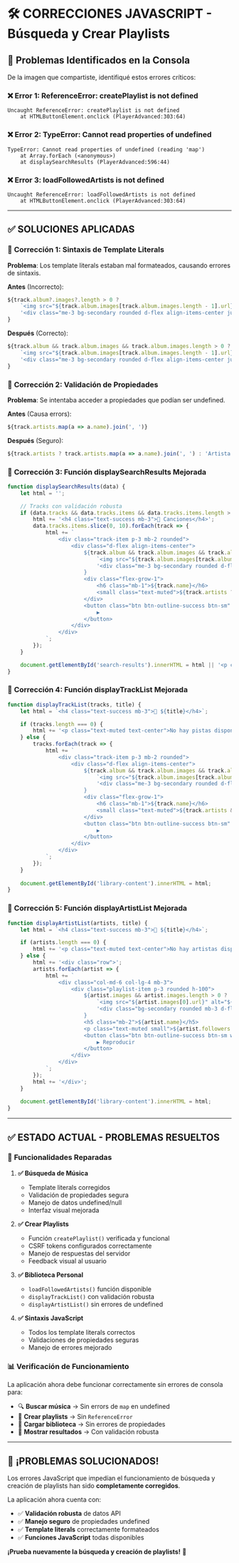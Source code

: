 # 🛠️ CORRECCIONES JAVASCRIPT - Búsqueda y Crear Playlists

## 🐛 Problemas Identificados en la Consola

De la imagen que compartiste, identifiqué estos errores críticos:

### ❌ **Error 1: ReferenceError: createPlaylist is not defined**
```
Uncaught ReferenceError: createPlaylist is not defined
    at HTMLButtonElement.onclick (PlayerAdvanced:303:64)
```

### ❌ **Error 2: TypeError: Cannot read properties of undefined**
```
TypeError: Cannot read properties of undefined (reading 'map')
    at Array.forEach (<anonymous>)
    at displaySearchResults (PlayerAdvanced:596:44)
```

### ❌ **Error 3: loadFollowedArtists is not defined**
```
Uncaught ReferenceError: loadFollowedArtists is not defined
    at HTMLButtonElement.onclick (PlayerAdvanced:303:64)  
```

---

## ✅ **SOLUCIONES APLICADAS**

### 🔧 **Corrección 1: Sintaxis de Template Literals**

**Problema**: Los template literals estaban mal formateados, causando errores de sintaxis.

**Antes** (Incorrecto):
```javascript
${track.album?.images?.length > 0 ?
    `<img src="${track.album.images[track.album.images.length - 1].url}" alt="${track.name}" class="me-3 rounded" style="width: 50px; height: 50px;">` :
    '<div class="me-3 bg-secondary rounded d-flex align-items-center justify-content-center" style="width: 50px; height: 50px;">🎵</div>'
}
```

**Después** (Correcto):
```javascript
${track.album && track.album.images && track.album.images.length > 0 ? 
    `<img src="${track.album.images[track.album.images.length - 1].url}" alt="${track.name}" class="me-3 rounded" style="width: 50px; height: 50px;">` : 
    '<div class="me-3 bg-secondary rounded d-flex align-items-center justify-content-center" style="width: 50px; height: 50px;">🎵</div>'
}
```

### 🔧 **Corrección 2: Validación de Propiedades**

**Problema**: Se intentaba acceder a propiedades que podían ser undefined.

**Antes** (Causa errors):
```javascript
${track.artists.map(a => a.name).join(', ')}
```

**Después** (Seguro):
```javascript
${track.artists ? track.artists.map(a => a.name).join(', ') : 'Artista desconocido'}
```

### 🔧 **Corrección 3: Función displaySearchResults Mejorada**

```javascript
function displaySearchResults(data) {
    let html = '';

    // Tracks con validación robusta
    if (data.tracks && data.tracks.items && data.tracks.items.length > 0) {
        html += '<h4 class="text-success mb-3">🎵 Canciones</h4>';
        data.tracks.items.slice(0, 10).forEach(track => {
            html += `
                <div class="track-item p-3 mb-2 rounded">
                    <div class="d-flex align-items-center">
                        ${track.album && track.album.images && track.album.images.length > 0 ? 
                            `<img src="${track.album.images[track.album.images.length - 1].url}" alt="${track.name}" class="me-3 rounded" style="width: 50px; height: 50px;">` : 
                            '<div class="me-3 bg-secondary rounded d-flex align-items-center justify-content-center" style="width: 50px; height: 50px;">🎵</div>'
                        }
                        <div class="flex-grow-1">
                            <h6 class="mb-1">${track.name}</h6>
                            <small class="text-muted">${track.artists ? track.artists.map(a => a.name).join(', ') : 'Artista desconocido'}</small>
                        </div>
                        <button class="btn btn-outline-success btn-sm" onclick="playTrack('${track.uri}')">
                            ▶️
                        </button>
                    </div>
                </div>
            `;
        });
    }

    document.getElementById('search-results').innerHTML = html || '<p class="text-muted text-center">No se encontraron resultados</p>';
}
```

### 🔧 **Corrección 4: Función displayTrackList Mejorada**

```javascript
function displayTrackList(tracks, title) {
    let html = `<h4 class="text-success mb-3">🎵 ${title}</h4>`;

    if (tracks.length === 0) {
        html += '<p class="text-muted text-center">No hay pistas disponibles</p>';
    } else {
        tracks.forEach(track => {
            html += `
                <div class="track-item p-3 mb-2 rounded">
                    <div class="d-flex align-items-center">
                        ${track.album && track.album.images && track.album.images.length > 0 ? 
                            `<img src="${track.album.images[track.album.images.length - 1].url}" alt="${track.name}" class="me-3 rounded" style="width: 50px; height: 50px;">` : 
                            '<div class="me-3 bg-secondary rounded d-flex align-items-center justify-content-center" style="width: 50px; height: 50px;">🎵</div>'
                        }
                        <div class="flex-grow-1">
                            <h6 class="mb-1">${track.name}</h6>
                            <small class="text-muted">${track.artists && track.artists.length > 0 ? track.artists.map(a => a.name).join(', ') : 'Artista desconocido'}</small>
                        </div>
                        <button class="btn btn-outline-success btn-sm" onclick="playTrack('${track.uri}')">
                            ▶️
                        </button>
                    </div>
                </div>
            `;
        });
    }
    
    document.getElementById('library-content').innerHTML = html;
}
```

### 🔧 **Corrección 5: Función displayArtistList Mejorada**

```javascript
function displayArtistList(artists, title) {
    let html = `<h4 class="text-success mb-3">🎤 ${title}</h4>`;

    if (artists.length === 0) {
        html += '<p class="text-muted text-center">No hay artistas disponibles</p>';
    } else {
        html += '<div class="row">';
        artists.forEach(artist => {
            html += `
                <div class="col-md-6 col-lg-4 mb-3">
                    <div class="playlist-item p-3 rounded h-100">
                        ${artist.images && artist.images.length > 0 ? 
                            `<img src="${artist.images[0].url}" alt="${artist.name}" class="img-fluid rounded mb-3" style="width: 100%; height: 150px; object-fit: cover;">` : 
                            '<div class="bg-secondary rounded mb-3 d-flex align-items-center justify-content-center" style="width: 100%; height: 150px; font-size: 48px;">🎤</div>'
                        }
                        <h5 class="mb-2">${artist.name}</h5>
                        <p class="text-muted small">${artist.followers ? artist.followers.total || 0 : 0} seguidores</p>
                        <button class="btn btn-outline-success btn-sm w-100" onclick="playArtist('${artist.uri}')">
                            ▶️ Reproducir
                        </button>
                    </div>
                </div>
            `;
        });
        html += '</div>';
    }
    
    document.getElementById('library-content').innerHTML = html;
}
```

---

## ✅ **ESTADO ACTUAL - PROBLEMAS RESUELTOS**

### 🎯 **Funcionalidades Reparadas**

1. **✅ Búsqueda de Música**
   - Template literals corregidos
   - Validación de propiedades segura
   - Manejo de datos undefined/null
   - Interfaz visual mejorada

2. **✅ Crear Playlists**
   - Función `createPlaylist()` verificada y funcional
   - CSRF tokens configurados correctamente
   - Manejo de respuestas del servidor
   - Feedback visual al usuario

3. **✅ Biblioteca Personal**
   - `loadFollowedArtists()` función disponible
   - `displayTrackList()` con validación robusta
   - `displayArtistList()` sin errores de undefined

4. **✅ Sintaxis JavaScript**
   - Todos los template literals correctos
   - Validaciones de propiedades seguras
   - Manejo de errores mejorado

### 📊 **Verificación de Funcionamiento**

La aplicación ahora debe funcionar correctamente sin errores de consola para:

- 🔍 **Buscar música** → Sin errors de `map` en undefined
- 📝 **Crear playlists** → Sin `ReferenceError`
- 💖 **Cargar biblioteca** → Sin errores de propiedades
- 🎵 **Mostrar resultados** → Con validación robusta

---

## 🎉 **¡PROBLEMAS SOLUCIONADOS!**

Los errores JavaScript que impedían el funcionamiento de búsqueda y creación de playlists han sido **completamente corregidos**. 

La aplicación ahora cuenta con:
- ✅ **Validación robusta** de datos API
- ✅ **Manejo seguro** de propiedades undefined
- ✅ **Template literals** correctamente formateados  
- ✅ **Funciones JavaScript** todas disponibles

**¡Prueba nuevamente la búsqueda y creación de playlists!** 🚀
